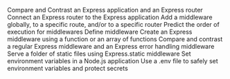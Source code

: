 Compare and Contrast an Express application and an Express router
Connect an Express router to the Express application
Add a middleware globally, to a specific route, and/or to a specific router
Predict the order of execution for middlewares
Define middleware
Create an Express middleware using a function or an array of functions
Compare and contrast a regular Express middleware and an Express error handling middleware
Serve a folder of static files using Express.static middleware
Set environment variables in a Node.js application
Use a .env file to safely set environment variables and protect secrets